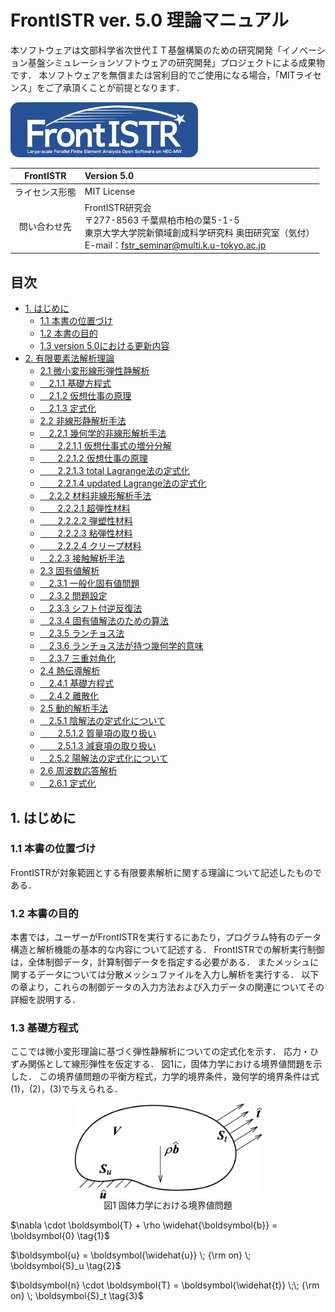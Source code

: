 # FrontISTR ver. 5.0 理論マニュアル
<!-- this is a comment. -->

<!-- 文部科学省次世代ＩＴ基盤構築のための研究開発
「イノベーション基盤シミュレーションソフトウェアの研究開発」-->

本ソフトウェアは文部科学省次世代ＩＴ基盤構築のための研究開発「イノベーション基盤シミュレーションソフトウェアの研究開発」プロジェクトによる成果物です．
本ソフトウェアを無償または営利目的でご使用になる場合，「MITライセンス」をご了承頂くことが前提となります．

<img src="./image/FrontISTR_logo.png" width="300px">

| FrontISTR | Version 5.0 |
|:---------:|:---------|
| ライセンス形態 | MIT License |
| 問い合わせ先 | FrontISTR研究会<br> 〒277-8563 千葉県柏市柏の葉5-1-5<br> 東京大学大学院新領域創成科学研究科 奥田研究室（気付）<br> E-mail：fstr_seminar@multi.k.u-tokyo.ac.jp |

## 目次

* [1. はじめに](#section1)
    - [1.1 本書の位置づけ](#section1.1)
    - [1.2 本書の目的](#section1.2)
    - [1.3 version 5.0における更新内容](#section1.3)
* [2. 有限要素法解析理論](#section2)
    - [2.1 微小変形線形弾性静解析]()
    - [　2.1.1 基礎方程式]()
    - [　2.1.2 仮想仕事の原理]()
    - [　2.1.3 定式化]()
    - [2.2 非線形静解析手法]()
    - [　2.2.1 幾何学的非線形解析手法]()
    - [　　2.2.1.1 仮想仕事式の増分分解]()
    - [　　2.2.1.2 仮想仕事の原理]()
    - [　　2.2.1.3 total Lagrange法の定式化]()
    - [　　2.2.1.4 updated Lagrange法の定式化]()
    - [　2.2.2 材料非線形解析手法]()
    - [　　2.2.2.1 超弾性材料]()
    - [　　2.2.2.2 弾塑性材料]()
    - [　　2.2.2.3 粘弾性材料]()
    - [　　2.2.2.4 クリープ材料]()
    - [　2.2.3 接触解析手法]()
    - [2.3 固有値解析]()
    - [　2.3.1 一般化固有値問題]()
    - [　2.3.2 問題設定]()
    - [　2.3.3 シフト付逆反復法]()
    - [　2.3.4 固有値解法のための算法]()
    - [　2.3.5 ランチョス法]()
    - [　2.3.6 ランチョス法が持つ幾何学的意味]()
    - [　2.3.7 三重対角化]()
    - [2.4 熱伝導解析]()
    - [　2.4.1 基礎方程式]()
    - [　2.4.2 離散化]()
    - [2.5 動的解析手法]()
    - [　2.5.1 陰解法の定式化について]()
    - [　　2.5.1.2 質量項の取り扱い]()
    - [　　2.5.1.3 減衰項の取り扱い]()
    - [　2.5.2 陽解法の定式化について]()
    - [2.6 周波数応答解析]()
    - [　2.6.1 定式化]()

<a id="section1"></a>
## 1.  はじめに
### 1.1 本書の位置づけ

FrontISTRが対象範囲とする有限要素解析に関する理論について記述したものである．

### 1.2 本書の目的

本書では，ユーザーがFrontISTRを実行するにあたり，プログラム特有のデータ構造と解析機能の基本的な内容について記述する．
FrontISTRでの解析実行制御は，全体制御データ，計算制御データを指定する必要がある．
またメッシュに関するデータについては分散メッシュファイルを入力し解析を実行する．
以下の章より，これらの制御データの入力方法および入力データの関連についてその詳細を説明する．

### 1.3 基礎方程式

ここでは微小変形理論に基づく弾性静解析についての定式化を示す．
応力・ひずみ関係として線形弾性を仮定する．
図1に，固体力学における境界値問題を示した．
この境界値問題の平衡方程式，力学的境界条件，幾何学的境界条件は式(1)，(2)，(3)で与えられる．

<img src="./image/fig1.png" width="300px" style="display:block; margin:auto;">
<div style="text-align:center;">図1 固体力学における境界値問題</div>

$\nabla \cdot \boldsymbol{T} + \rho \widehat{\boldsymbol{b}} = \boldsymbol{0} \tag{1}$

$\boldsymbol{u} = \boldsymbol{\widehat{u}} \; {\rm on} \; \boldsymbol{S}_u \tag{2}$

$\boldsymbol{n} \cdot \boldsymbol{T} = \boldsymbol{\widehat{t}} \;\; {\rm on} \; \boldsymbol{S}_t \tag{3}$

<br><br><br><br><br><br><br>


